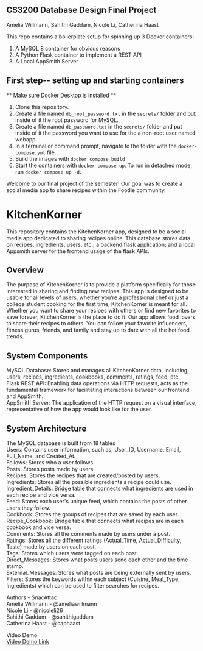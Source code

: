 ## CS3200 Database Design Final Project
Amelia Willmann, Sahithi Gaddam, Nicole Li, Catherina Haast

This repo contains a boilerplate setup for spinning up 3 Docker containers: 
1. A MySQL 8 container for obvious reasons
1. A Python Flask container to implement a REST API
1. A Local AppSmith Server

## First step-- setting up and starting containers
** Make sure Docker Desktop is installed **
1. Clone this repository.  
1. Create a file named `db_root_password.txt` in the `secrets/` folder and put inside of it the root password for MySQL. 
1. Create a file named `db_password.txt` in the `secrets/` folder and put inside of it the password you want to use for the a non-root user named webapp. 
1. In a terminal or command prompt, navigate to the folder with the `docker-compose.yml` file.  
1. Build the images with `docker compose build`
1. Start the containers with `docker compose up`.  To run in detached mode, run `docker compose up -d`. 


Welcome to our final project of the semester! Our goal was to create a social media app to share recipes within the Foodie community. 

# KitchenKorner
This repository contains the KitchenKorner app, designed to be a social media app dedicated to sharing recipes online. This database stores data on recipes, ingredients, users, etc.; a backend flask application; and a local Appsmith server for the frontend usage of the flask APIs.

## Overview 
The purpose of KitchenKorner is to provide a platform specifically for those interested in sharing and finding new recipes. This app is designed to be usable for all levels of users, whether you're a professional chef or just a college student cooking for the first time, KitchenKorner is meant for all. Whether you want to share your recipes with others or find new favorites to save forever, KitchenKorner is the place to do it. Our app allows food lovers to share their recipes to others. You can follow your favorite influencers, fitness gurus, friends, and family and stay up to date with all the hot food trends.

## System Components
MySQL Database: Stores and manages all KitchenKorner data, including; users, recipes, ingredients, cookbooks, comments, ratings, feed, etc.<br>
Flask REST API: Enabling data operations via HTTP requests, acts as the fundamental framework for facilitating interactions between our frontend and AppSmith.<br>
AppSmith Server: The application of the HTTP request on a visual interface, representative of how the app would look like for the user.

## System Architecture
The MySQL database is built from 18 tables<br>
Users: Contains user information, such as; User_ID, Username, Email, Full_Name, and Created_At.<br>
Follows: Stores who a user follows.<br>
Posts: Stores posts made by users.<br>
Recipes: Stores the recipes that are created/posted by users.<br>
Ingredients: Stores all the possible ingredients a recipe could use.<br>
Ingredient_Details: Bridge table that connects what ingredients are used in each recipe and vice versa.<br>
Feed: Stores each user's unique feed, which contains the posts of other users they follow.<br>
Cookbook: Stores the groups of recipes that are saved by each user.<br>
Recipe_Cookbook: Bridge table that connects what recipes are in each cookbook and vice versa.<br>
Comments: Stores all the comments made by users under a post.<br>
Ratings: Stores all the different ratings (Actual_Time, Actual_Difficulty, Taste) made by users on each post.<br>
Tags: Stores which users were tagged on each post.<br>
Direct_Messages: Stores what posts users send each other and the time stamp.<br>
External_Messages: Stores what posts are being externally sent by users.<br>
Filters: Stores the keywords within each subject (Cuisine, Meal_Type, Ingredients) which can be used to filter searches for recipes.


Authors - SnacAttac<br>
Amelia Willmann - @ameliawillmann<br>
Nicole Li - @nicoleli26<br>
Sahithi Gaddam - @sahithigaddam<br>
Catherina Haast - @caphaast<br>


Video Demo<br>
[Video Demo Link<br>](https://drive.google.com/file/d/1v_4kdGJlFoV9G2ixiJED7PYkNi2LhZOw/view) 


